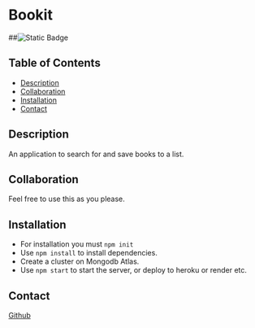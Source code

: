 # Bookit

##![Static Badge](https://img.shields.io/badge/License-MIT-blue?style=plastic)

## Table of Contents
  * [Description](#description)
  * [Collaboration](#collaboration)
  * [Installation](#installation)
  * [Contact](#contact)


## Description
An application to search for and save books to a list.


## Collaboration
Feel free to use this as you please.  

## Installation
* For installation you must `npm init`
* Use `npm install` to install dependencies.
* Create a cluster on Mongodb Atlas.
* Use `npm start` to start the server, or deploy to heroku or render etc.



## Contact
[Github](https://github.com/Spaghedward)
